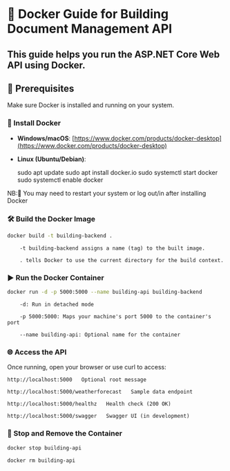 # 🐳 Docker Guide for Building Document Management API

This guide helps you run the **ASP.NET Core Web API** using Docker.
---

## 🧰 Prerequisites

Make sure Docker is installed and running on your system.

### 🔗 Install Docker

- **Windows/macOS**: [https://www.docker.com/products/docker-desktop](https://www.docker.com/products/docker-desktop)
- **Linux (Ubuntu/Debian)**:

  sudo apt update
  sudo apt install docker.io
  sudo systemctl start docker
  sudo systemctl enable docker

NB:🔁 You may need to restart your system or log out/in after installing Docker

### 🛠️ Build the Docker Image
```bash
docker build -t building-backend .
```

        -t building-backend assigns a name (tag) to the built image.

        . tells Docker to use the current directory for the build context.

### ▶️ Run the Docker Container
```bash
docker run -d -p 5000:5000 --name building-api building-backend
```

        -d: Run in detached mode

        -p 5000:5000: Maps your machine's port 5000 to the container's port

        --name building-api: Optional name for the container

### 🌐 Access the API

Once running, open your browser or use curl to access:

    http://localhost:5000	Optional root message

    http://localhost:5000/weatherforecast	Sample data endpoint

    http://localhost:5000/healthz	Health check (200 OK)

    http://localhost:5000/swagger	Swagger UI (in development)

### 🧼 Stop and Remove the Container
```bash
docker stop building-api
    
docker rm building-api
```
